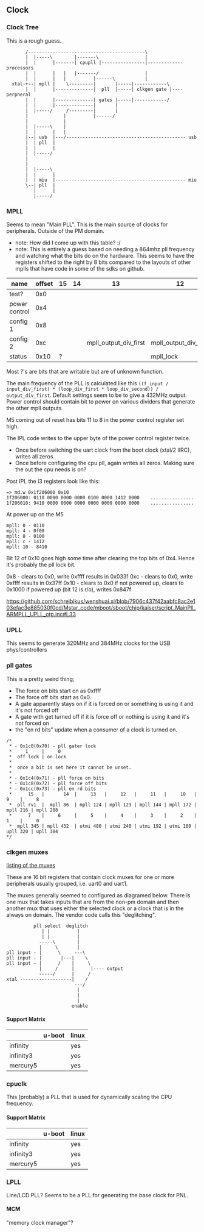 ## Clock

### Clock Tree

This is a rough guess.

```
       /-------------------------------------------\
       |  |-----\        |-------\                 |
       |  |      |-------| cpupll |----------------|------------- processors 
       |  |      |   |   |-------/                 |
       |  |      |   |          |------\           |
  xtal-+--| mpll |    \---------|       |-----|------------\
       |  |      |--------------|  pll  |-----| clkgen gate |---- perpheral
       |  |      |--------------| gates |-----|------------/
       |  |      |--------------|       |
       |  |-----/     /---------|       |
       |             |          |------/
       |             |
       |  |-----\    |
       |  |      |   |
       |--| usb  |---/-------------------------------------------- usb
       |  | pll  |
       |  |      |
       |  |-----/
       |
       |
       |  |-----\
       |  |      |
       |  | miu  |------------------------------------------------ miu
       \--| pll  |
          |      |
          |-----/
```

### MPLL

Seems to mean "Main PLL". This is the main source of clocks for peripherals. Outside of the PM domain.

- note: How did I come up with this table? :/
- note: This is entirely a guess based on needing a 864mhz pll frequency and watching what the bits do on the hardware.
        This seems to have the registers shifted to the right by 8 bits compared to the layouts of other mplls that have code in some of the sdks on github.

| name          | offset | 15 | 14 | 13                    | 12                    | 11 | 10 | 9                   | 8                   | 7                    | 6                    | 5                    | 4                    | 3                    | 2                    | 1                    | 0                    | notes |
|---------------|--------|----|----|-----------------------|-----------------------|----|----|---------------------|---------------------|----------------------|----------------------|----------------------|----------------------|----------------------|----------------------|----------------------|----------------------|-------|
| test?         | 0x0    |    |    |                       |                       |    |    |                     | ?                   |                      |                      |                      | ?                    |                      |                      |                      |                      |       |
| power control | 0x4    |    |    |                       |                       | ?  | ?  | ?                   | ?                   | ro?                  | ro?                  | ro?                  | ro?                  | ro?                  | ro?                  | ro?                  | ro?                  |       |
| config 1      | 0x8    |    |    |                       |                       |    |    | mpll_loop_div_first | mpll_loop_div_first |                      |                      | mpll_input_div_first | mpll_input_div_first |                      |                      |                      | ?                    |       |
| config 2      | 0xc    |    |    | mpll_output_div_first | mpll_output_div_first |    | ?  | ?                   | ?                   | mpll_loop_div_second | mpll_loop_div_second | mpll_loop_div_second | mpll_loop_div_second | mpll_loop_div_second | mpll_loop_div_second | mpll_loop_div_second | mpll_loop_div_second |       |
| status        | 0x10   | ?  |    |                       | mpll_lock             |    | ?  |                     |                     |                      | ?                    | ?                    | ?                    | ?                    | ?                    | ?                    | ?                    |       |

Most ?'s are bits that are writable but are of unknown function.

The main frequency of the PLL is calculated like this ```((f_input / input_div_first) * (loop_div_first * loop_div_second)) / output_div_first```.
Default settings seem to be to give a 432MHz output. Power control should contain bit to power on various dividers that generate the other mpll outputs.

M5 coming out of reset has bits 11 to 8 in the power control register set high.

The IPL code writes to the upper byte of the power control register twice.
- Once before switching the uart clock from the boot clock (xtal/2 IIRC), writes all zeros
- Once before configuring the cpu pll, again writes all zeros. Making sure the out the cpu needs is on?

Post IPL the i3 registers look like this:

```
=> md.w 0x1f206000 0x10
1f206000: 0110 0000 0000 0000 0100 0000 1412 0000    ................
1f206010: 9410 0000 0000 0000 0000 0000 0000 0000    ................
```

At power up on the M5

```
mpll: 0 - 0110
mpll: 4 - 0f00
mpll: 8 - 0100
mpll: c - 1412
mpll: 10 - 8410
```

Bit 12 of 0x10 goes high some time after clearing the top bits of 0x4. Hence it's probably the pll lock bit.

0x8 - clears to 0x0, write 0xffff results in 0x0331
0xc - clears to 0x0, write 0xffff results in 0x37ff
0x10 - clears to 0x0 if not powered up, clears to 0x1000 if powered up (bit 12 is r/o), writes 0x847f

https://github.com/schreibikus/wenshuai.xi/blob/7906c437f42aabfc8ac2e103efac3e885030f0cd/Mstar_code/mboot/sboot/chip/kaiser/script_MainPll_ARMPLL_UPLL_otp.inc#L33

### UPLL

This seems to generate 320MHz and 384MHz clocks for the USB phys/controllers

### pll gates

This is a pretty weird thing;
- The force on bits start on as 0xffff
- The force off bits start as 0x0.
- A gate apparently stays on if it is forced on or something is using it and it's not forced off
- A gate with get turned off if it is force off or nothing is using it and it's not forced on
- the "en rd bits" update when a consumer of a clock is turned on.

```
/*
 * - 0x1c0(0x70) - pll gater lock
 *     1     |     0
 *  off lock | on lock
 *
 *  once a bit is set here it cannot be unset.
 *
 * - 0x1c4(0x71) - pll force on bits
 * - 0x1c8(0x72) - pll force off bits
 * - 0x1cc(0x73) - pll en rd bits
 *      15   |       14  |     13   |     12   |     11   |     10   |     9    |     8
 *  pll rv1  |  mpll 86  | mpll 124 | mpll 123 | mpll 144 | mpll 172 | mpll 216 | mpll 288
 *      7    |     6     |     5    |     4    |     3    |     2    |     1    |     0
 *  mpll 345 | mpll 432  | utmi 480 | utmi 240 | utmi 192 | utmi 160 | upll 320 | upll 384
*/
```

### clkgen muxes

[listing of the muxes](https://github.com/fifteenhex/SDK_pulbic/blob/master/Mercury5/proj/sc/driver/hal/mercury/kernel/inc/kernel_clkgen.h)

These are 16 bit registers that contain clock muxes for one or more peripherals usually grouped, i.e. uart0 and uart1.

The muxes generally seemed to configured as diagramed below. There is one mux that takes inputs that are from the non-pm domain and then another mux that uses either the selected clock or a clock that is in the always on domain. The vendor code calls this "deglitching".

```
          pll select  deglitch
             | |          |
             | |          |
            -----\        |
            |     \       |
pll input - |      \     ---\
pll input - |       |---|    \
pll input - |      /    |     \
            |     /     |      |---- output
            -----/      |     /
xtal -------------------|    /
                         ---/
                          |
                          |
                          |
                        enable
```


#### Support Matrix

|           | u-boot | linux |
|-----------|--------|-------|
| infinity  |        | yes   |
| infinity3 |        | yes   |
| mercury5  |        | yes   |

### cpuclk

This (probably) a PLL that is used for dynamically scaling the CPU frequency.

#### Support Matrix

|           | u-boot | linux |
|-----------|--------|-------|
| infinity  |        | yes   |
| infinity3 |        | yes   |
| mercury5  |        | yes   |

### LPLL 

Line/LCD PLL? Seems to be a PLL for generating the base clock for PNL.

#### MCM

"memory clock manager"?
